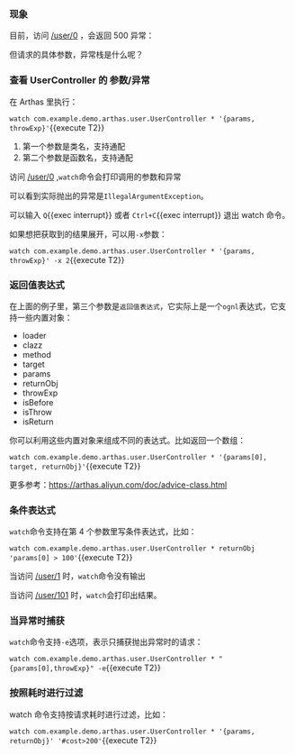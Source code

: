 ### 现象

目前，访问 [/user/0]({{TRAFFIC_HOST1_80}}/user/0) ，会返回 500 异常：

但请求的具体参数，异常栈是什么呢？

### 查看 UserController 的 参数/异常

在 Arthas 里执行：

`watch com.example.demo.arthas.user.UserController * '{params, throwExp}'`{{execute T2}}

1. 第一个参数是类名，支持通配
2. 第二个参数是函数名，支持通配

访问 [/user/0]({{TRAFFIC_HOST1_80}}/user/0) ,`watch`命令会打印调用的参数和异常

可以看到实际抛出的异常是`IllegalArgumentException`。

可以输入 `Q`{{exec interrupt}} 或者 `Ctrl+C`{{exec interrupt}} 退出 watch 命令。

如果想把获取到的结果展开，可以用`-x`参数：

`watch com.example.demo.arthas.user.UserController * '{params, throwExp}' -x 2`{{execute T2}}

### 返回值表达式

在上面的例子里，第三个参数是`返回值表达式`，它实际上是一个`ognl`表达式，它支持一些内置对象：

- loader
- clazz
- method
- target
- params
- returnObj
- throwExp
- isBefore
- isThrow
- isReturn

你可以利用这些内置对象来组成不同的表达式。比如返回一个数组：

`watch com.example.demo.arthas.user.UserController * '{params[0], target, returnObj}'`{{execute T2}}

更多参考：https://arthas.aliyun.com/doc/advice-class.html

### 条件表达式

`watch`命令支持在第 4 个参数里写条件表达式，比如：

`watch com.example.demo.arthas.user.UserController * returnObj 'params[0] > 100'`{{execute T2}}

当访问 [/user/1]({{TRAFFIC_HOST1_80}}/user/1) 时，`watch`命令没有输出

当访问 [/user/101]({{TRAFFIC_HOST1_80}}/user/101) 时，`watch`会打印出结果。

### 当异常时捕获

`watch`命令支持`-e`选项，表示只捕获抛出异常时的请求：

`watch com.example.demo.arthas.user.UserController * "{params[0],throwExp}" -e`{{execute T2}}

### 按照耗时进行过滤

watch 命令支持按请求耗时进行过滤，比如：

`watch com.example.demo.arthas.user.UserController * '{params, returnObj}' '#cost>200'`{{execute T2}}

